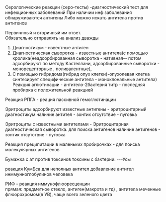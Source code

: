 
Серологические реакции (серо-тесты)
-диагностический тест для инфекционных заболеваний
При наличии инф заболевания обнаруживаются антигены 
Либо можно искать антитела против антигенов 

Первичнный и вторичный им ответ.  
Обязательно отправлять на анализ дважды 
1. Диагностикум - известные антиген
2. Диагностическая сыворотка - известные антитела(с помощью кролика(неадсорбированная сыворотка - нативная-- потом адсорбируют по методу Кастеллани, адсорбированные сыворотки - монорецепторные , поливалентные),
3. С помощью гибридома(гибрид опух клетки)-опухолевая клетка синтезирует специфические антитела - моноклональные антитела)
Реакция аглютинации - антитело-2бактерия 
титр - последняя пробирка с положительной реакцией 

Реакция РПГА - реация пассивной гемоглютинации 

Эритроциты адсорбируют известные антигены - эритроцитарный диагностикум 
наличие антител - зонтик
отсутствие - пуговка 

Эритроциты с известными антителами - Эритроцитарная диагностическая сыворотка.
для поиска антигенов 
наличие антигенов - зонтик
отсутствие - пуговка

Реакция преципитации 
в маленьких пробирочках - для поиска молекулярных антигенов 

Бумажка с ат против токсинов 
токсины с бактерии. ---Усы


реакция КумБса для неполных антител 
добавление антител инммунноглобулинов человека 


РИФ - реакция иммунофлюоресценции  
прямая:
предметное стекло, антиген(макрота и тд) , антитела меченные флюорохромом(в УВ), чаще всего зеленого цвета  

